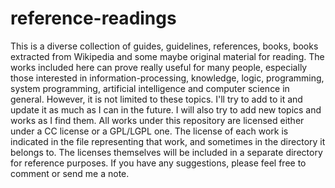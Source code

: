 reference-readings
==================

This is a diverse collection of guides, guidelines, references, books, books extracted from Wikipedia and some maybe original material for reading. The works included here can prove really useful for many people, especially those interested in information-processing, knowledge, logic, programming, system programming, artificial intelligence and computer science in general. However, it is not limited to these topics. I'll try to add to it and update it as much as I can in the future. I will also try to add new topics and works as I find them. All works under this repository are licensed either under a CC license or a GPL/LGPL one. The license of each work is indicated in the file representing that work, and sometimes in the directory it belongs to. The licenses themselves will be included in a separate directory for reference purposes. If you have any suggestions, please feel free to comment or send me a note.